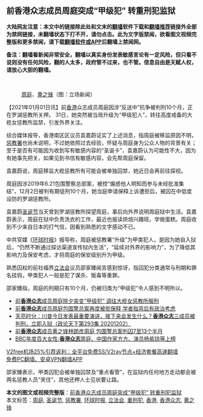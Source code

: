  <h2>前香港众志成员周庭突成“甲级犯” 转重刑犯监狱</h2> <p class="notice"><b>大陆网友注意：本文中的链接除此处和文末的<a href="https://github.com/bannedbook/fanqiang" >翻墙</a>软件下载和<a href="https://github.com/killgcd/justmysocks/blob/master/README.md">翻墙推荐</a>链接外全部为禁网链接，未翻墙状态下打不开，请勿点击。此为文字版禁闻，欲看图文视频完整版和更多禁闻，请下载<a href="https://github.com/bannedbook/fanqiang">翻墙软件或APP</a>后翻墙上禁闻网。</p><p>备注：翻墙看新闻非常安全，翻墙以真实身份发表敏感言论有一定风险，但只看不说则没有任何风险，翻的人太多，政府管不过来，也不管。信息自由是天赋人权，请放心大胆的翻墙。</b></p>  <div class="entry"> <br /> <figure><figcaption class="wp-caption-text"><a href="https://www.bannedbook.org/bnews/tag/%E5%91%A8%E5%BA%AD/" class="st_tag internal_tag" rel="tag" title="标签 周庭 下的日志">周庭</a>、<a href="https://www.bannedbook.org/bnews/tag/%e9%bb%84%e4%b9%8b%e9%94%8b/" class="st_tag internal_tag" rel="tag" title="标签 黄之锋 下的日志">黄之锋</a>（图：立场新闻）</figcaption></figure> <p>【2021年01月01日讯】前<a href="https://www.bannedbook.org/bnews/tag/%e9%a6%99%e6%b8%af/" class="st_tag internal_tag" rel="tag" title="标签 香港 下的日志">香港</a>众志成员周庭因涉“反送中”抗争被判刑10个月，正在罗湖惩教所关押。 31日，她突然被当局升级为“甲级犯人”，转往高度戒备的大榄女惩教所监禁，引发外界关注。</p> <p>综合媒体报导，香港南区区议员袁嘉蔚证实了上述消息，指周庭被移监原因不明，<a href="https://www.bannedbook.org/bnews/tag/%E6%83%A9%E6%95%99%E7%BD%B2/" class="st_tag internal_tag" rel="tag" title="标签 惩教署 下的日志">惩教署</a>也尚未说明，不过她依照过去经验，怀疑与周庭身为公众人物的背景有关；至于是否有可能因为收到写有敏感内容的“圣诞卡”，袁嘉蔚认为可能性不大，因为有她事先把关，如果见到书信有敏感内容，会先帮周庭保留。</p> <p>袁嘉蔚说，周庭移监大榄惩教所有可能会被单独囚禁，她近日会再前往探视。</p>  <p>周庭因涉2019年6.21包围警察总部案，被控“煽惑他人明知而参与未经批准集结”，12月2日被判有期徒刑10个月，她当庭申请保释上诉遭拒后，被囚在中低度设防的罗湖惩教所。</p> <p>袁嘉蔚<a href="https://www.bannedbook.org/bnews/tag/%e5%9c%a3%e8%af%9e%e8%8a%82/" class="st_tag internal_tag" rel="tag" title="标签 圣诞节 下的日志">圣诞节</a>当天曾到罗湖惩教所探望周庭，事后向外界说明周庭狱中生活。袁嘉蔚表示，周庭在狱中负责洗衣的工作，最近也报读烘焙兴趣班，学做蛋糕。周庭收到不少来自日本的打气信，因看到熟悉的文字感动不已。</p> <p>中共官媒《<a href="https://www.bannedbook.org/bnews/tag/%e7%8e%af%e7%90%83%e6%97%b6%e6%8a%a5/" class="st_tag internal_tag" rel="tag" title="标签 环球时报 下的日志">环球时报</a>》报导称，周庭被惩教署“升级”为甲类犯人，是因为她自入狱后，“仍然不断通过探访渠道宣传狱内生活”，“延续对外界的影响力”，为了降低其影响力及保安考虑，才将周庭的保安级别升为甲级。</p>  <p>熟悉囚权的前社福界<a href="https://www.bannedbook.org/bnews/tag/%e7%ab%8b%e6%b3%95%e4%bc%9a/" class="st_tag internal_tag" rel="tag" title="标签 立法会 下的日志">立法会</a>议员邵家臻闻言感到惊讶，指囚犯分类通常与刑期和罪名挂钩，甲类犯人一般是犯了谋杀、贩毒等重罪。</p> <p>邵家臻指，周庭的刑期只有10个月，仍被归类为“甲级犯”令人感到不明所以。</p> <ul class='op-related-articles' title='相关阅读'> <li><a href='https://www.bannedbook.org/bnews/comments/20201231/1458565.html' target='_blank'>前<b>香港众志</b>成员周庭除夕突变“甲级犯” 调往大榄女惩教所服刑</a></li> <li><a href='https://www.bannedbook.org/bnews/cnnews/hknews/20201210/1444928.html' target='_blank'>前<b>香港众志</b>成员周庭包围警总案再度被拒保释 学者指背后有政治考虑</a></li> <li><a href='https://www.bannedbook.org/bnews/cbnews/20201203/1441251.html' target='_blank'>天亮时分：川普今日发表最重要演讲，接下来会发生什么？<b>香港众志</b>三成员被判刑，立即入狱（政论天下第293集 20201202）</a></li> <li><a href='https://www.bannedbook.org/bnews/cnnews/hknews/20201203/1441053.html' target='_blank'>前<b>香港众志</b>成员黄之锋林朗彦周庭 包围警总案判囚7至13个半月</a></li> <li><a href='https://www.bannedbook.org/bnews/cnnews/hknews/20201125/1436599.html' target='_blank'>BBC年度百大女性:<b>香港众志</b>周庭、中国作家方方、演员杨紫琼等上榜</a></li> </ul> <p class="texttj"> <a href="https://www.bannedbook.org/forum23/topic22702.html" target="_blank">V2free机场25%引荐返利：全平台免费SS/V2ray节点+经济套餐高速翻墙</a><br/> <a href="https://github.com/bannedbook/fanqiang/wiki/%E7%A6%81%E9%97%BB%E7%BD%91%E5%AE%89%E5%8D%93%E7%BF%BB%E5%A2%99%E6%96%B0%E9%97%BBAPP" target="_blank">免费PC翻墙、安卓VPN翻墙APP</a></p><p>邵家臻表示，甲类囚犯会被单独囚禁及“重点看管”，在监狱内任何地方走动都会被两名惩教人员“夹住”，其他还柙人士见状要让路。</p> <a name='sharetosocial'></a>       <div><b>本文的图文或视频完整版</b>：<a href='https://www.bannedbook.org/bnews/comments/20210102/1459420.html'>前香港众志成员周庭突成“甲级犯” 转重刑犯监狱</a></div>  </div><!--END ENTRY--> <div class="postfooter"> <div>本文标签：<a href="https://www.bannedbook.org/bnews/tag/%E5%91%A8%E5%BA%AD/" rel="tag">周庭</a>, <a href="https://www.bannedbook.org/bnews/tag/%e5%9c%a3%e8%af%9e%e8%8a%82/" rel="tag">圣诞节</a>, <a href="https://www.bannedbook.org/bnews/tag/%E6%83%A9%E6%95%99%E7%BD%B2/" rel="tag">惩教署</a>, <a href="https://www.bannedbook.org/bnews/tag/%e7%8e%af%e7%90%83%e6%97%b6%e6%8a%a5/" rel="tag">环球时报</a>, <a href="https://www.bannedbook.org/bnews/tag/%e7%ab%8b%e6%b3%95%e4%bc%9a/" rel="tag">立法会</a>, <a href="https://www.bannedbook.org/bnews/tag/%E9%87%8D%E5%88%91%E7%8A%AF/" rel="tag">重刑犯</a>, <a href="https://www.bannedbook.org/bnews/tag/%e9%a6%99%e6%b8%af/" rel="tag">香港</a>, <a href="https://www.bannedbook.org/bnews/tag/%e9%a6%99%e6%b8%af%e4%bc%97%e5%bf%97/" rel="tag">香港众志</a>, <a href="https://www.bannedbook.org/bnews/tag/%e9%bb%84%e4%b9%8b%e9%94%8b/" rel="tag">黄之锋</a></div>  </div><!--END POSTFOOTER--> 